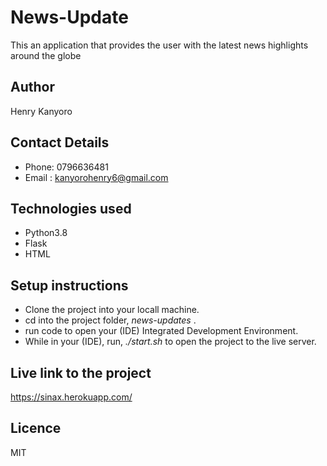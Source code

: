 # News-Update
This an application that provides the user with the latest news highlights around the globe 

## Author
Henry Kanyoro

## Contact Details
* Phone: 0796636481
* Email : kanyorohenry6@gmail.com

## Technologies used
* Python3.8
* Flask
* HTML


## Setup instructions
* Clone the project into your locall machine.
* cd into the project folder, *news-updates* .
* run code to open your (IDE) Integrated Development Environment.
* While in your (IDE), run, *./start.sh* to open the project to the live server.



## Live link to the project
https://sinax.herokuapp.com/

## Licence
MIT
